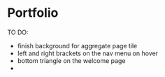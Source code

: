 # Portfolio


TO DO:
- finish background for aggregate page tile
- left and right brackets on the nav menu on hover
- bottom triangle on the welcome page
- 